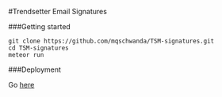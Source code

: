 #Trendsetter Email Signatures

###Getting started

```
git clone https://github.com/mqschwanda/TSM-signatures.git
cd TSM-signatures
meteor run
```

###Deployment

Go [here](https://github.com/AdmitHub/meteor-buildpack-horse)
